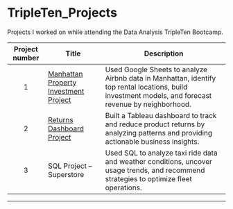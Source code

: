 # TripleTen\_Projects

Projects I worked on while attending the Data Analysis TripleTen Bootcamp.

| Project number | Title                                 | Description                                                                                                                                           |
| :------------: | ------------------------------------- | ----------------------------------------------------------------------------------------------------------------------------------------------------- |
|        1       | [Manhattan Property Investment Project](https://docs.google.com/spreadsheets/d/1Awz8vYI1DtfuQTQviuHma7FNzetpU4uUfT2m9RqzQp8/edit?usp=sharing)| Used Google Sheets to analyze Airbnb data in Manhattan, identify top rental locations, build investment models, and forecast revenue by neighborhood. | 
|        2       | [Returns Dashboard Project](https://public.tableau.com/views/Sprint5Project_17516417257990/Story1?:language=en-US&:sid=&:redirect=auth&:display_count=n&:origin=viz_share_link)             | Built a Tableau dashboard to track and reduce product returns by analyzing patterns and providing actionable business insights.                       |
|        3       | SQL Project – Superstore              | Used SQL to analyze taxi ride data and weather conditions, uncover usage trends, and recommend strategies to optimize fleet operations.               |

---


